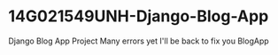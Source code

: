 # 14G021549UNH-Django-Blog-App
Django Blog App Project
Many errors yet I'll be back to fix you BlogApp
